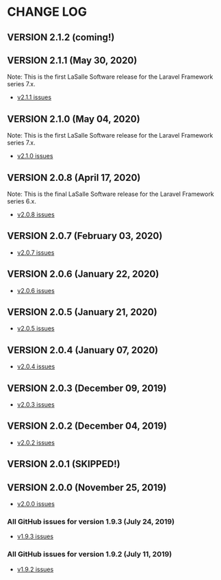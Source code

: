 # CHANGE LOG

## VERSION 2.1.2 (coming!)

## VERSION 2.1.1 (May 30, 2020)
Note: This is the first LaSalle Software release for the Laravel Framework series 7.x.
* [v2.1.1 issues](https://github.com/LaSalleSoftware/ls-library-pkg/milestone/13?closed=1)

## VERSION 2.1.0 (May 04, 2020)
Note: This is the first LaSalle Software release for the Laravel Framework series 7.x.
* [v2.1.0 issues](https://github.com/LaSalleSoftware/ls-library-pkg/milestone/12?closed=1)

## VERSION 2.0.8 (April 17, 2020)
Note: This is the final LaSalle Software release for the Laravel Framework series 6.x.
* [v2.0.8 issues](https://github.com/LaSalleSoftware/ls-blogbackend-pkg/milestone/11?closed=1)

## VERSION 2.0.7 (February 03, 2020)
* [v2.0.7 issues](https://github.com/LaSalleSoftware/ls-blogbackend-pkg/milestone/10?closed=1)

## VERSION 2.0.6 (January 22, 2020)
* [v2.0.6 issues](https://github.com/LaSalleSoftware/ls-blogbackend-pkg/milestone/9?closed=1)

## VERSION 2.0.5 (January 21, 2020)
* [v2.0.5 issues](https://github.com/LaSalleSoftware/ls-blogbackend-pkg/milestone/8?closed=1)

## VERSION 2.0.4 (January 07, 2020)
* [v2.0.4 issues](https://github.com/LaSalleSoftware/ls-blogbackend-pkg/milestone/7?closed=1)

## VERSION 2.0.3 (December 09, 2019)
* [v2.0.3 issues](https://github.com/LaSalleSoftware/ls-blogbackend-pkg/milestone/6?closed=1)

## VERSION 2.0.2 (December 04, 2019)
* [v2.0.2 issues](https://github.com/LaSalleSoftware/ls-blogbackend-pkg/milestone/5?closed=1)

## VERSION 2.0.1 (SKIPPED!)

## VERSION 2.0.0 (November 25, 2019)
* [v2.0.0 issues](https://github.com/LaSalleSoftware/ls-blogbackend-pkg/milestone/3?closed=1)

### All GitHub issues for version 1.9.3 (July 24, 2019)
* [v1.9.3 issues](https://github.com/LaSalleSoftware/ls-blogbackend-pkg/milestone/2?closed=1)

### All GitHub issues for version 1.9.2 (July 11, 2019)
* [v1.9.2 issues](https://github.com/LaSalleSoftware/ls-blogbackend-pkg/milestone/1?closed=1)
